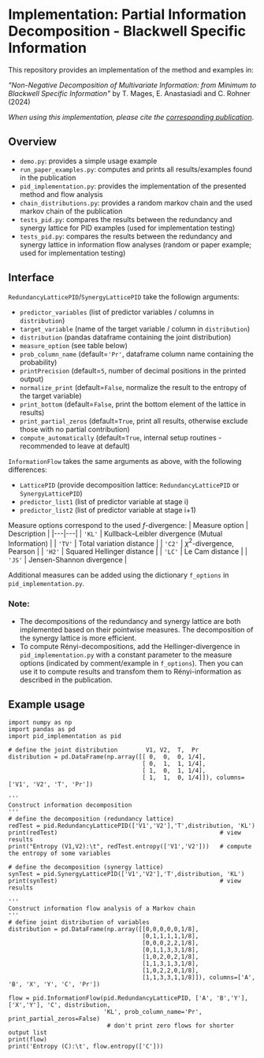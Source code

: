 # Implementation: Partial Information Decomposition - Blackwell Specific Information

This repository provides an implementation of the method and examples in:

_"Non-Negative Decomposition of Multivariate Information: from Minimum to Blackwell Specific Information"_ by T. Mages, E. Anastasiadi and C. Rohner (2024)

_When using this implementation, please cite the [corresponding publication](https://www.preprints.org/manuscript/202403.0285)_.

## Overview
- `demo.py`: provides a simple usage example
- `run_paper_examples.py`: computes and prints all results/examples found in the publication
- `pid_implementation.py`: provides the implementation of the presented method and flow analysis
- `chain_distributions.py`: provides a random markov chain and the used markov chain of the publication
- `tests_pid.py`: compares the results between the redundancy and synergy lattice for PID examples (used for implementation testing)
- `tests_pid.py`: compares the results between the redundancy and synergy lattice in information flow analyses (random or paper example; used for implementation testing)

## Interface
`RedundancyLatticePID`/`SynergyLatticePID` take the followign arguments:
- `predictor_variables` (list of predictor variables / columns in `distribution`)
- `target_variable` (name of the target variable / column in `distribution`)
- `distribution` (pandas dataframe containing the joint distribution)
- `measure_option` (see table below)
- `prob_column_name` (default=`'Pr'`, dataframe column name containing the probability)
- `printPrecision` (default=`5`, number of decimal positions in the printed output)
- `normalize_print` (default=`False`, normalize the result to the entropy of the target variable)
- `print_bottom` (default=`False`, print the bottom element of the lattice in results)
- `print_partial_zeros` (default=`True`, print all results, otherwise exclude those with no partial contribution)
- `compute_automatically` (default=`True`, internal setup routines - recommended to leave at default)

`InformationFlow` takes the same arguments as above, with the following differences:
- `LatticePID` (provide decomposition lattice: `RedundancyLatticePID` or `SynergyLatticePID`)
- `predictor_list1` (list of predictor variable at stage i)
- `predictor_list2` (list of predictor variable at stage i+1)

Measure options correspond to the used $f$-divergence:
| Measure option | Description |
|---|---|
| `'KL'` | Kullback–Leibler divergence (Mutual Information) |
| `'TV'` | Total variation distance |
| `'C2'` | $\chi^2$-divergence, Pearson |
| `'H2'` | Squared Hellinger distance |
| `'LC'` | Le Cam distance |
| `'JS'` | Jensen-Shannon divergence |

Additional measures can be added using the dictionary `f_options` in `pid_implementation.py`.

### Note:
- The decompositions of the redundancy and synergy lattice are both implemented based on their pointwise measures. The decomposition of the synergy lattice is more efficient.
- To compute Rényi-decompositions, add the Hellinger-divergence in `pid_implementation.py` with a constant parameter to the measure options (indicated by comment/example in `f_options`). Then you can use it to compute results and transfom them to Rényi-information as described in the publication.

## Example usage
```
import numpy as np
import pandas as pd
import pid_implementation as pid

# define the joint distribution        V1, V2,  T,  Pr
distribution = pd.DataFrame(np.array([[ 0,  0,  0, 1/4],
                                      [ 0,  1,  1, 1/4],
                                      [ 1,  0,  1, 1/4],
                                      [ 1,  1,  0, 1/4]]), columns=['V1', 'V2', 'T', 'Pr'])

'''
Construct information decomposition
'''
# define the decomposition (redundancy lattice)
redTest = pid.RedundancyLatticePID(['V1','V2'],'T',distribution, 'KL')
print(redTest)                                              # view results
print("Entropy (V1,V2):\t", redTest.entropy(['V1','V2']))   # compute the entropy of some variables

# define the decomposition (synergy lattice)
synTest = pid.SynergyLatticePID(['V1','V2'],'T',distribution, 'KL')
print(synTest)                                              # view results

'''
Construct information flow analysis of a Markov chain
'''
# define joint distribution of variables
distribution = pd.DataFrame(np.array([[0,0,0,0,0,1/8],
                                      [0,1,1,1,1,1/8],
                                      [0,0,0,2,2,1/8],
                                      [0,1,1,3,3,1/8],
                                      [1,0,2,0,2,1/8],
                                      [1,1,3,1,3,1/8],
                                      [1,0,2,2,0,1/8],
                                      [1,1,3,3,1,1/8]]), columns=['A', 'B', 'X', 'Y', 'C', 'Pr'])

flow = pid.InformationFlow(pid.RedundancyLatticePID, ['A', 'B','Y'], ['X','Y'], 'C', distribution,
                           'KL', prob_column_name='Pr', print_partial_zeros=False)
                            # don't print zero flows for shorter output list
print(flow)
print('Entropy (C):\t', flow.entropy(['C']))
```
